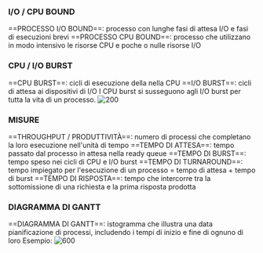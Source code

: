 ### I/O / CPU BOUND
==PROCESSO I/O BOUND==: processo con lunghe fasi di attesa I/O e fasi di esecuzioni brevi
==PROCESSO CPU BOUND==: processo che utilizzano in modo intensivo le risorse CPU e poche o nulle risorse I/O

### CPU / I/O BURST
==CPU BURST==: cicli di esecuzione della nella CPU
==I/O BURST==: cicli di attesa ai dispositivi di I/O
I CPU burst si susseguono agli I/O burst per tutta la vita di un processo.
![200](burst.png)

### MISURE
==THROUGHPUT / PRODUTTIVITÀ==: numero di processi che completano la loro esecuzione nell'unità di tempo
==TEMPO DI ATTESA==: tempo passato dal processo in attesa nella ready queue
==TEMPO DI BURST==: tempo speso nei cicli di CPU e I/O burst
==TEMPO DI TURNAROUND==: tempo impiegato per l'esecuzione di un processo = tempo di attesa + tempo di burst
==TEMPO DI RISPOSTA==: tempo che intercorre tra la sottomissione di una richiesta e la prima risposta prodotta

### DIAGRAMMA DI GANTT
==DIAGRAMMA DI GANTT==: istogramma che illustra una data pianificazione di processi, includendo i tempi di inizio e fine di ognuno di loro
Esempio:
![600](gantt_esempio.png)